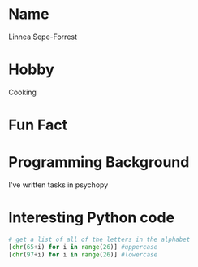 # Name
Linnea Sepe-Forrest

# Hobby
Cooking

# Fun Fact


# Programming Background
I've written tasks in psychopy 

# Interesting Python code
```python
# get a list of all of the letters in the alphabet 
[chr(65+i) for i in range(26)] #uppercase      
[chr(97+i) for i in range(26)] #lowercase
```
